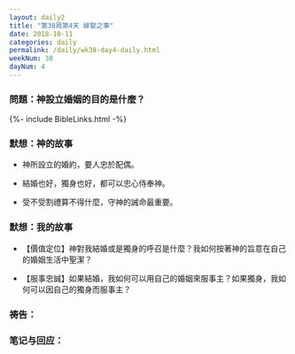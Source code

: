 ```yaml
---
layout: daily2
title: "第38周第4天 嫁娶之事"
date: 2018-10-11
categories: daily
permalink: /daily/wk38-day4-daily.html
weekNum: 38
dayNum: 4
---
```


### 問題：神設立婚姻的目的是什麼？

{%- include BibleLinks.html -%}

### 默想：神的故事 
+ 神所設立的婚約，要人忠於配偶。

+ 結婚也好，獨身也好，都可以忠心侍奉神。

+ 受不受割禮算不得什麼，守神的誡命最重要。

### 默想：我的故事
+ 【價值定位】神對我結婚或是獨身的呼召是什麼？我如何按著神的旨意在自己的婚姻生活中聖潔？

+ 【服事忠誠】如果結婚，我如何可以用自己的婚姻來服事主？如果獨身，我如何可以因自己的獨身而服事主？

### 祷告：

### 笔记与回应：
